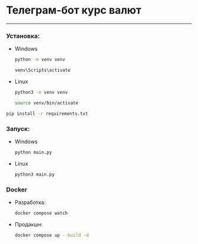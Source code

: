 # Телеграм-бот курс валют

---

### Установка:

* Windows
    ```bash
    python -m venv venv
    ```
    ```bash
    venv\Scripts\activate
    ```

* Linux
    ```bash
    python3 -m venv venv
    ```
    ```bash
    source venv/bin/activate
    ```

```bash
pip install -r requirements.txt
```

### Запуск:

* Windows
    ```bash
    python main.py
    ```
* Linux
    ```bash
    python3 main.py
    ```

### Docker

* Разработка:
    ```bash
    docker compose watch
    ```

* Продакшн:
    ```bash
    docker compose up --build -d
    ```
